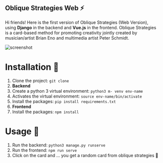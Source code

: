 ## Oblique Strategies Web ⚡

Hi friends! Here is the first version of Oblique Strategies (Web Version), using **Django** in the backend and **Vue.js** in the frontend. Oblique Strategies is a card-based method for promoting creativity jointly created by musician/artist Brian Eno and multimedia artist Peter Schmidt. 

![screenshot](https://user-images.githubusercontent.com/86374599/130698534-53f8a304-71da-4c98-894a-09ed6cbc0f69.png)

# Installation 🌱
1. Clone the project: `git clone`
2. **Backend**
4. Create a python 3 virtual environment: `python3 m- venv env-name`
5. Activates the virtual environment: `source env-name/bin/activate`
6. Install the packages: `pip install requirements.txt`
7. **Frontend**
8. Install the packages: `npm install`

# Usage 🔭
1. Run the backend: `python3 manage.py runserve`
2. Run the frontend: `npm run serve`
3. Click on the card and ... you get a random card from oblique strategies 👋
